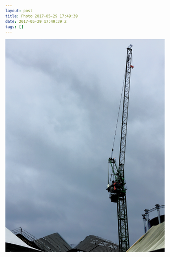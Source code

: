 ```yaml
---
layout: post
title: Photo 2017-05-29 17:49:39
date: 2017-05-29 17:49:39 Z
tags: []
---
```

![](/media/2017/05/161207870299.jpg)
